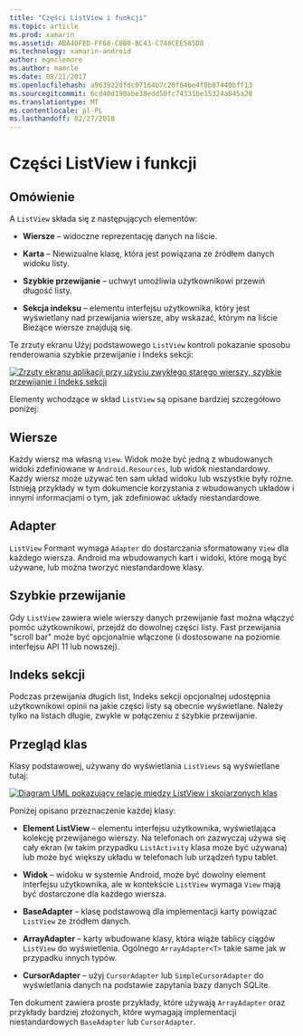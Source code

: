 ```yaml
---
title: "Części ListView i funkcji"
ms.topic: article
ms.prod: xamarin
ms.assetid: ABA40FED-FF68-C0B0-BC43-C748CEE585D8
ms.technology: xamarin-android
author: mgmclemore
ms.author: mamcle
ms.date: 08/21/2017
ms.openlocfilehash: a963922dfdc07164b7c20f84be4f0b87440bff13
ms.sourcegitcommit: 6cd40d190abe38edd50fc74331be15324a845a28
ms.translationtype: MT
ms.contentlocale: pl-PL
ms.lasthandoff: 02/27/2018
---
```

# <a name="listview-parts-and-functionality"></a>Części ListView i funkcji

<a name="overview" />

## <a name="overview"></a>Omówienie

A `ListView` składa się z następujących elementów:

- **Wiersze** &ndash; widoczne reprezentację danych na liście.

- **Karta** &ndash; Niewizualne klasę, która jest powiązana ze źródłem danych widoku listy.

- **Szybkie przewijanie** &ndash; uchwyt umożliwia użytkownikowi przewiń długość listy.

- **Sekcja indeksu** &ndash; elementu interfejsu użytkownika, który jest wyświetlany nad przewijania wiersze, aby wskazać, którym na liście Bieżące wiersze znajdują się.

Te zrzuty ekranu Użyj podstawowego `ListView` kontroli pokazanie sposobu renderowania szybkie przewijanie i Indeks sekcji:

[![Zrzuty ekranu aplikacji przy użyciu zwykłego starego wierszy, szybkie przewijanie i Indeks sekcji](parts-and-functionality-images/listviewparts.png)](parts-and-functionality-images/listviewparts.png)

Elementy wchodzące w skład `ListView` są opisane bardziej szczegółowo poniżej:

<a name="Rows" />

## <a name="rows"></a>Wiersze

Każdy wiersz ma własną `View`. Widok może być jedną z wbudowanych widoki zdefiniowane w `Android.Resources`, lub widok niestandardowy. Każdy wiersz może używać ten sam układ widoku lub wszystkie były różne. Istnieją przykłady w tym dokumencie korzystania z wbudowanych układów i innymi informacjami o tym, jak zdefiniować układy niestandardowe.

<a name="Adapter" />

## <a name="adapter"></a>Adapter

`ListView` Formant wymaga `Adapter` do dostarczania sformatowany `View` dla każdego wiersza. Android ma wbudowanych kart i widoki, które mogą być używane, lub można tworzyć niestandardowe klasy.

<a name="Fast_Scrolling" />

## <a name="fast-scrolling"></a>Szybkie przewijanie

Gdy `ListView` zawiera wiele wierszy danych przewijanie fast można włączyć pomóc użytkownikowi, przejdź do dowolnej części listy. Fast przewijania "scroll bar" może być opcjonalnie włączone (i dostosowane na poziomie interfejsu API 11 lub nowszej).

<a name="Section_Index" />

## <a name="section-index"></a>Indeks sekcji

Podczas przewijania długich list, Indeks sekcji opcjonalnej udostępnia użytkownikowi opinii na jakie części listy są obecnie wyświetlane. Należy tylko na listach długie, zwykle w połączeniu z szybkie przewijanie.

<a name="Classes_Overview" />

## <a name="classes-overview"></a>Przegląd klas

Klasy podstawowej, używany do wyświetlania `ListViews` są wyświetlane tutaj:

[![Diagram UML pokazujący relacje między ListView i skojarzonych klas](parts-and-functionality-images/image2.png)](parts-and-functionality-images/image2.png)

Poniżej opisano przeznaczenie każdej klasy:

- **Element ListView** &ndash; elementu interfejsu użytkownika, wyświetlająca kolekcję przewijanego wierszy. Na telefonach on zazwyczaj używa się cały ekran (w takim przypadku `ListActivity` klasa może być używana) lub może być większy układu w telefonach lub urządzeń typu tablet.

- **Widok** &ndash; widoku w systemie Android, może być dowolny element interfejsu użytkownika, ale w kontekście `ListView` wymaga `View` mają być dostarczone dla każdego wiersza.

- **BaseAdapter** &ndash; klasę podstawową dla implementacji karty powiązać `ListView` ze źródłem danych.

- **ArrayAdapter** &ndash; karty wbudowane klasy, która wiąże tablicy ciągów `ListView` do wyświetlenia. Ogólnego `ArrayAdapter<T>` takie same jak w przypadku innych typów.

- **CursorAdapter** &ndash; użyj `CursorAdapter` lub `SimpleCursorAdapter` do wyświetlania danych na podstawie zapytania bazy danych SQLite.

Ten dokument zawiera proste przykłady, które używają `ArrayAdapter` oraz przykłady bardziej złożonych, które wymagają implementacji niestandardowych `BaseAdapter` lub `CursorAdapter`.

